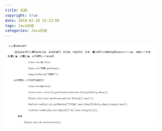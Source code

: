 ```yaml
---
title: 反射
copyright: true
date: 2019-02-28 15:23:09
tags: Java总结
categories: Java总结
---
```

![](Java-反射/反射.png)